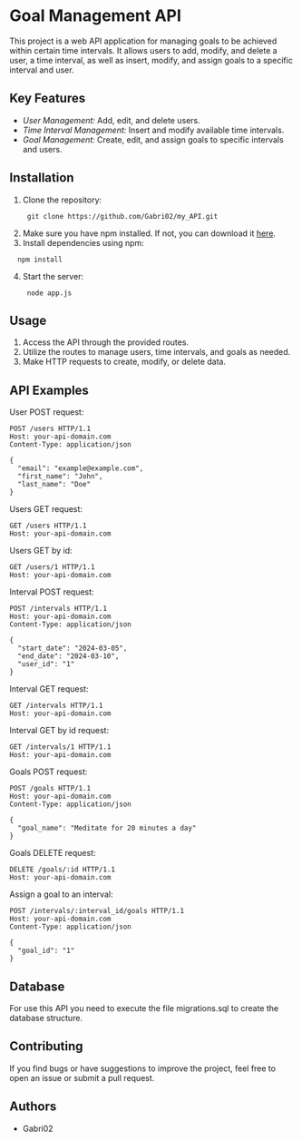 # Goal Management API

This project is a web API application for managing goals to be achieved within certain time intervals. It allows users to add, modify, and delete a user, a time interval, as well as insert, modify, and assign goals to a specific interval and user.

## Key Features

- *User Management:* Add, edit, and delete users.
- *Time Interval Management:* Insert and modify available time intervals.
- *Goal Management:* Create, edit, and assign goals to specific intervals and users.

## Installation

1. Clone the repository:
   ``` 
    git clone https://github.com/Gabri02/my_API.git
   ```
2. Make sure you have npm installed. If not, you can download it [here](https://www.npmjs.com/package/npm).
3. Install dependencies using npm:
  ```  
    npm install
  ```
4. Start the server:
   ``` 
    node app.js
   ```

## Usage

1. Access the API through the provided routes.
2. Utilize the routes to manage users, time intervals, and goals as needed.
3. Make HTTP requests to create, modify, or delete data.

## API Examples

User POST request:

``` 
POST /users HTTP/1.1
Host: your-api-domain.com
Content-Type: application/json

{
  "email": "example@example.com",
  "first_name": "John",
  "last_name": "Doe"
}
```
Users GET request:

``` 
GET /users HTTP/1.1
Host: your-api-domain.com
```

Users GET by id:

``` 
GET /users/1 HTTP/1.1
Host: your-api-domain.com
```
Interval POST request:

```
POST /intervals HTTP/1.1
Host: your-api-domain.com
Content-Type: application/json

{
  "start_date": "2024-03-05",
  "end_date": "2024-03-10",
  "user_id": "1"
}
```

Interval GET request:
```
GET /intervals HTTP/1.1
Host: your-api-domain.com
```

Interval GET by id request:
```
GET /intervals/1 HTTP/1.1
Host: your-api-domain.com
```

Goals POST request:

```
POST /goals HTTP/1.1
Host: your-api-domain.com
Content-Type: application/json

{
  "goal_name": "Meditate for 20 minutes a day"
}
```

Goals DELETE request:

```
DELETE /goals/:id HTTP/1.1
Host: your-api-domain.com

```

Assign a goal to an interval:

```
POST /intervals/:interval_id/goals HTTP/1.1
Host: your-api-domain.com
Content-Type: application/json

{
  "goal_id": "1"
}

```

## Database

For use this API you need to execute the file migrations.sql to create the database structure.

## Contributing

If you find bugs or have suggestions to improve the project, feel free to open an issue or submit a pull request.

## Authors

- Gabri02
